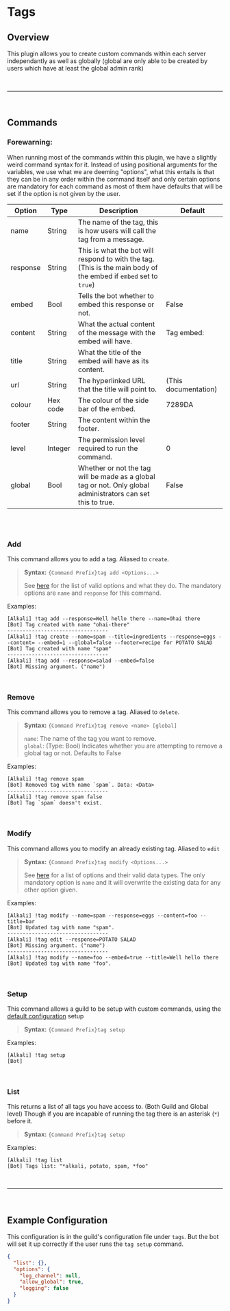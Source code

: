 # Tags

<a id="overview"></a>

## Overview

This plugin allows you to create custom commands within each server independantly as well as globally (global are only able to be created by users which have at least the global admin rank)

</br>

-------------------------------------------

</br>

<a id="commands"></a>

## Commands

<a id="options-list"></a>

### Forewarning:
When running most of the commands within this plugin, we have a slightly weird command syntax for it. Instead of using positional arguments for the variables, we use what we are deeming "options", what this entails is that they can be in any order within the command itself and only certain options are mandatory for each command as most of them have defaults that will be set if the option is not given by the user.

|  Option  | Type     | Description | Default |
| -------- | -------- | ----------- | ------- |
| name     | String   | The name of the tag, this is how users will call the tag from a message. |  |
| response | String   | This is what the bot will respond to with the tag. (This is the main body of the embed if `embed` set to `true`) |  |
| embed    | Bool     | Tells the bot whether to embed this response or not. | False |
| content  | String   | What the actual content of the message with the embed will have. | Tag embed: |
| title    | String   | What the title of the embed will have as its content. |  |
| url      | String   | The hyperlinked URL that the title will point to. | (This documentation) |
| colour   | Hex code | The colour of the side bar of the embed. | 7289DA |
| footer   | String   | The content within the footer. |  |
| level    | Integer  | The permission level required to run the command. | 0 |
| global   | Bool     | Whether or not the tag will be made as a global tag or not. Only global administrators can set this to true. | False |


</br>
</br>

### Add

This command allows you to add a tag. Aliased to `create`.

> **Syntax:** `{Command Prefix}tag add <Options...>`
>
> See [here](#options-list) for the list of valid options and what they do.
> The mandatory options are `name` and `response` for this command.

Examples:
```
[Alkali] !tag add --response=Well hello there --name=Ohai there
[Bot] Tag created with name "ohai-there"
---------------------------------
[Alkali] !tag create --name=spam --title=ingredients --response=eggs --content= --embed=1 --global=false --footer=recipe for POTATO SALAD
[Bot] Tag created with name "spam"
---------------------------------
[Alkali] !tag add --response=salad --embed=false
[Bot] Missing argument. ("name")
```

</br>

### Remove

This command allows you to remove a tag. Aliased to `delete`.

> **Syntax:** `{Command Prefix}tag remove <name> [global]`
>
> `name`: The name of the tag you want to remove.  
> `global`: (Type: Bool) Indicates whether you are attempting to remove a global tag or not. Defaults to False

Examples:
```
[Alkali] !tag remove spam
[Bot] Removed tag with name `spam`. Data: <Data>
---------------------------------
[Alkali] !tag remove spam false
[Bot] Tag `spam` doesn't exist.
```

</br>

### Modify

This command allows you to modify an already existing tag. Aliased to `edit`

> **Syntax:** `{Command Prefix}tag modify <Options...>`
>
> See [here](#options-list) for a list of options and their valid data types.
> The only mandatory option is `name` and it will overwrite the existing data for any other option given.

Examples:
```
[Alkali] !tag modify --name=spam --response=eggs --content=foo --title=bar
[Bot] Updated tag with name "spam".
---------------------------------
[Alkali] !tag edit --response=POTATO SALAD
[Bot] Missing argument. ("name")
---------------------------------
[Alkali] !tag modify --name=foo --embed=true --title=Well hello there
[Bot] Updated tag with name "foo".
```

</br>

### Setup

This command allows a guild to be setup with custom commands, using the [default configuration](#example-config "Example Configuration") setup

> **Syntax:** `{Command Prefix}tag setup`

Examples:
```
[Alkali] !tag setup
[Bot] 
```

</br>

### List

This returns a list of all tags you have access to. (Both Guild and Global level) Though if you are incapable of running the tag there is an asterisk (`*`) before it.

> **Syntax:** `{Command Prefix}tag setup`

Examples:
```
[Alkali] !tag list
[Bot] Tags list: "*alkali, potato, spam, *foo"
```

</br>

-------------------------------------------

</br>

<a id="example-config"></a>

## Example Configuration

This configuration is in the guild's configuration file under `tags`. But the bot will set it up correctly if the user runs the `tag setup` command.

```json
{
  "list": {},
  "options": {
    "log_channel": null,
    "allow_global": true,
    "logging": false
  }
}
```